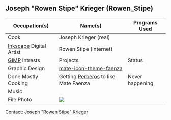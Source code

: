 ## Joseph "Rowen Stipe" Krieger (Rowen_Stipe)

Occupation(s) |  Name(s) |  Programs Used
---|---|---
Cook |  Joseph Krieger (real) |
[Inkscape](http://en.wikipedia.org/wiki/Inkscape) Digital Artist |  Rowen Stipe (internet) |
[GIMP](http://en.wikipedia.org/wiki/GIMP) Intrests |  Projects |  Status
Graphic Design|  [mate-icon-theme-faenza](http://github.com/mate-desktop/mate-icon-theme-faenza) |
Done Mostly  Cooking |  Getting [Perberos](./users-perberos.md) to like Mate Faenza |  Never happening
Music | |
File Photo| ![](http://planet.mate-desktop.org/images/rowen_stipe.png)|

Contact: [Joseph "Rowen Stipe" Krieger](mailto:rowen.stipe@gmail.com)

